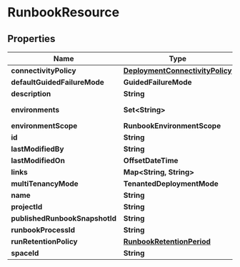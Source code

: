 

# RunbookResource


## Properties

Name | Type | Description | Notes
------------ | ------------- | ------------- | -------------
**connectivityPolicy** | [**DeploymentConnectivityPolicy**](DeploymentConnectivityPolicy.md) |  |  [optional]
**defaultGuidedFailureMode** | **GuidedFailureMode** |  |  [optional]
**description** | **String** |  |  [optional]
**environments** | **Set&lt;String&gt;** |  |  [optional] [readonly]
**environmentScope** | **RunbookEnvironmentScope** |  |  [optional]
**id** | **String** |  |  [optional]
**lastModifiedBy** | **String** |  |  [optional]
**lastModifiedOn** | **OffsetDateTime** |  |  [optional]
**links** | **Map&lt;String, String&gt;** |  |  [optional]
**multiTenancyMode** | **TenantedDeploymentMode** |  |  [optional]
**name** | **String** |  |  [optional]
**projectId** | **String** |  |  [optional]
**publishedRunbookSnapshotId** | **String** |  |  [optional]
**runbookProcessId** | **String** |  |  [optional]
**runRetentionPolicy** | [**RunbookRetentionPeriod**](RunbookRetentionPeriod.md) |  |  [optional]
**spaceId** | **String** |  |  [optional]



